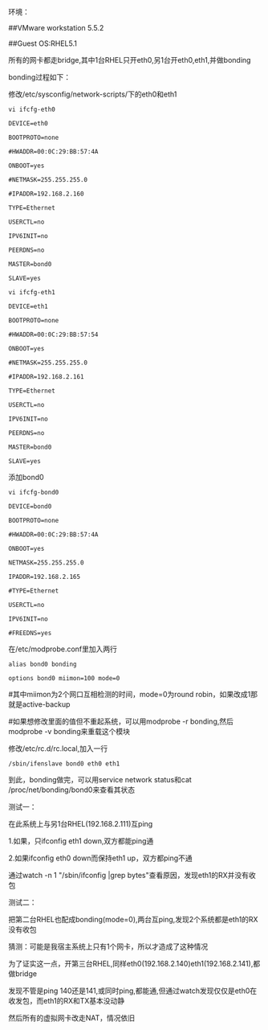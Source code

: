 环境：­

##VMware workstation 5.5.2­

##Guest OS:RHEL5.1­


所有的网卡都走bridge,其中1台RHEL只开eth0,另1台开eth0,eth1,并做bonding­


bonding过程如下：­

修改/etc/sysconfig/network-scripts/下的eth0和eth1­

```
vi ifcfg-eth0­

DEVICE=eth0­

BOOTPROTO=none­

#HWADDR=00:0C:29:BB:57:4A­

ONBOOT=yes­

#NETMASK=255.255.255.0­

#IPADDR=192.168.2.160­

TYPE=Ethernet­

USERCTL=no­

IPV6INIT=no­

PEERDNS=no­

MASTER=bond0­

SLAVE=yes­
```
```
vi ifcfg-eth1­

DEVICE=eth1­

BOOTPROTO=none­

#HWADDR=00:0C:29:BB:57:54­

ONBOOT=yes­

#NETMASK=255.255.255.0­

#IPADDR=192.168.2.161­

TYPE=Ethernet­

USERCTL=no­

IPV6INIT=no­

PEERDNS=no­

MASTER=bond0­

SLAVE=yes­
```

添加bond0­
```
vi ifcfg-bond0­

DEVICE=bond0­

BOOTPROTO=none­

#HWADDR=00:0C:29:BB:57:4A­

ONBOOT=yes­

NETMASK=255.255.255.0­

IPADDR=192.168.2.165­

#TYPE=Ethernet­

USERCTL=no­

IPV6INIT=no­

#FREEDNS=yes­
```

在/etc/modprobe.conf里加入两行­
```
alias bond0 bonding­

options bond0 miimon=100 mode=0­
```

#其中miimon为2个网口互相检测的时间，mode=0为round robin，如果改成1那就是active-backup­

#如果想修改里面的值但不重起系统，可以用modprobe -r bonding,然后modprobe -v bonding来重载这个模块­


修改/etc/rc.d/rc.local,加入一行­
```
/sbin/ifenslave bond0 eth0 eth1­
```

到此，bonding做完，可以用service network status和cat /proc/net/bonding/bond0来查看其状态­


测试一：­

在此系统上与另1台RHEL(192.168.2.111)互ping­

1.如果，只ifconfig eth1 down,双方都能ping通­

2.如果ifconfig eth0 down而保持eth1 up，双方都ping不通­


通过watch -n 1 "/sbin/ifconfig |grep bytes"查看原因，发现eth1的RX并没有收包­


测试二：­

把第二台RHEL也配成bonding(mode=0),两台互ping,发现2个系统都是eth1的RX没有收包­


猜测：可能是我宿主系统上只有1个网卡，所以才造成了这种情况­


为了证实这一点，开第三台RHEL,同样eth0(192.168.2.140)eth1(192.168.2.141),都做bridge­

发现不管是ping 140还是141,或同时ping,都能通,但通过watch发现仅仅是eth0在收发包，而eth1的RX和TX基本没动静­

然后所有的虚拟网卡改走NAT，情况依旧­
